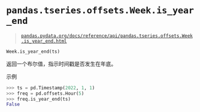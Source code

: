 # `pandas.tseries.offsets.Week.is_year_end`

> [`pandas.pydata.org/docs/reference/api/pandas.tseries.offsets.Week.is_year_end.html`](https://pandas.pydata.org/docs/reference/api/pandas.tseries.offsets.Week.is_year_end.html)

```py
Week.is_year_end(ts)
```

返回一个布尔值，指示时间戳是否发生在年底。

示例

```py
>>> ts = pd.Timestamp(2022, 1, 1)
>>> freq = pd.offsets.Hour(5)
>>> freq.is_year_end(ts)
False 
```
